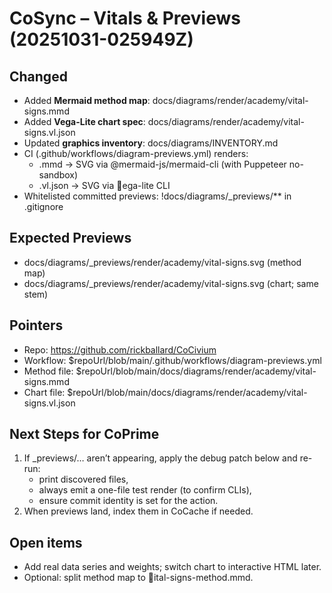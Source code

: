 # CoSync – Vitals & Previews (20251031-025949Z)

## Changed
- Added **Mermaid method map**: docs/diagrams/render/academy/vital-signs.mmd
- Added **Vega-Lite chart spec**: docs/diagrams/render/academy/vital-signs.vl.json
- Updated **graphics inventory**: docs/diagrams/INVENTORY.md
- CI (.github/workflows/diagram-previews.yml) renders:
  - .mmd → SVG via @mermaid-js/mermaid-cli (with Puppeteer no-sandbox)
  - .vl.json → SVG via ega-lite CLI
- Whitelisted committed previews: !docs/diagrams/_previews/** in .gitignore

## Expected Previews
- docs/diagrams/_previews/render/academy/vital-signs.svg (method map)
- docs/diagrams/_previews/render/academy/vital-signs.svg (chart; same stem)

## Pointers
- Repo: https://github.com/rickballard/CoCivium
- Workflow: $repoUrl/blob/main/.github/workflows/diagram-previews.yml
- Method file: $repoUrl/blob/main/docs/diagrams/render/academy/vital-signs.mmd
- Chart file: $repoUrl/blob/main/docs/diagrams/render/academy/vital-signs.vl.json

## Next Steps for CoPrime
1) If _previews/… aren’t appearing, apply the debug patch below and re-run:
   - print discovered files,
   - always emit a one-file test render (to confirm CLIs),
   - ensure commit identity is set for the action.
2) When previews land, index them in CoCache if needed.

## Open items
- Add real data series and weights; switch chart to interactive HTML later.
- Optional: split method map to ital-signs-method.mmd.

